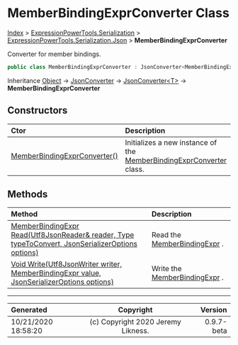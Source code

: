 ﻿# MemberBindingExprConverter Class

[Index](../index.md) > [ExpressionPowerTools.Serialization](ExpressionPowerTools.Serialization.a.md) > [ExpressionPowerTools.Serialization.Json](ExpressionPowerTools.Serialization.Json.n.md) > **MemberBindingExprConverter**

Converter for member bindings.

```csharp
public class MemberBindingExprConverter : JsonConverter<MemberBindingExpr>
```

Inheritance [Object](https://docs.microsoft.com/dotnet/api/system.object) → [JsonConverter](https://docs.microsoft.com/dotnet/api/system.text.json.serialization.jsonconverter) → [JsonConverter&lt;T>](https://docs.microsoft.com/dotnet/api/system.text.json.serialization.jsonconverter-1) → **MemberBindingExprConverter**

## Constructors

| Ctor | Description |
| :-- | :-- |
| [MemberBindingExprConverter()](ExpressionPowerTools.Serialization.Json.MemberBindingExprConverter.ctor.md#memberbindingexprconverter) | Initializes a new instance of the [MemberBindingExprConverter](ExpressionPowerTools.Serialization.Json.MemberBindingExprConverter.cs.md) class. |
## Methods

| Method | Description |
| :-- | :-- |
| [MemberBindingExpr Read(Utf8JsonReader& reader, Type typeToConvert, JsonSerializerOptions options)](ExpressionPowerTools.Serialization.Json.MemberBindingExprConverter.Read.m.md) | Read the [MemberBindingExpr](ExpressionPowerTools.Serialization.Serializers.MemberBindingExpr.cs.md) . |
| [Void Write(Utf8JsonWriter writer, MemberBindingExpr value, JsonSerializerOptions options)](ExpressionPowerTools.Serialization.Json.MemberBindingExprConverter.Write.m.md) | Write the [MemberBindingExpr](ExpressionPowerTools.Serialization.Serializers.MemberBindingExpr.cs.md) . |

---

| Generated | Copyright | Version |
| :-- | :-: | --: |
| 10/21/2020 18:58:20 | (c) Copyright 2020 Jeremy Likness. | 0.9.7-beta |
